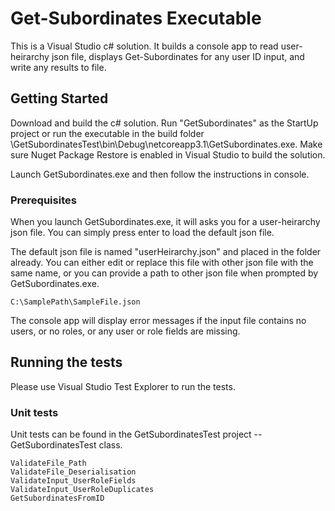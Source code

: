 # Get-Subordinates Executable

This is a Visual Studio c# solution. It builds a console app to read user-heirarchy json file, displays Get-Subordinates for any user ID input, and write any results to file.

## Getting Started

Download and build the c# solution. Run "GetSubordinates" as the StartUp project or run the executable in the build folder \GetSubordinatesTest\bin\Debug\netcoreapp3.1\GetSubordinates.exe. Make sure Nuget Package Restore is enabled in Visual Studio to build the solution.

Launch GetSubordinates.exe and then follow the instructions in console.

### Prerequisites

When you launch GetSubordinates.exe, it will asks you for a user-heirarchy json file. You can simply press enter to load the default json file.

The default json file is named "userHeirarchy.json" and placed in the folder already. You can either edit or replace this file with other json file with the same name, or you can provide a path to other json file when prompted by GetSubordinates.exe.

```
C:\SamplePath\SampleFile.json
```

The console app will display error messages if the input file contains no users, or no roles, or any user or role fields are missing.

## Running the tests

Please use Visual Studio Test Explorer to run the tests.

### Unit tests

Unit tests can be found in the GetSubordinatesTest project -- GetSubordinatesTest class.

```
ValidateFile_Path
ValidateFile_Deserialisation
ValidateInput_UserRoleFields
ValidateInput_UserRoleDuplicates
GetSubordinatesFromID
```

